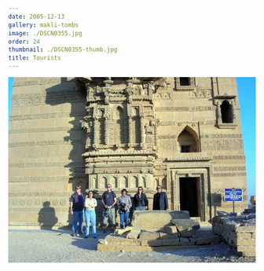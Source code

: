 ```yaml
---
date: 2005-12-13
gallery: makli-tombs
image: ./DSCN0355.jpg
order: 24
thumbnail: ./DSCN0355-thumb.jpg
title: Tourists
---
```


![Tourists](./DSCN0355.jpg)